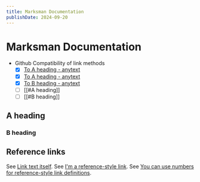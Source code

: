 ```yaml
---
title: Marksman Documentation
publishDate: 2024-09-20
---
```


# Marksman Documentation

- Github Compatibility of link methods
  - [X] [To A heading - anytext](/marksman.md#a-heading)
  - [X] [To A heading - anytext](#a-heading)
  - [X] [To B heading - anytext](#b-heading)
  - [ ] [[#A heading]]
  - [ ] [[#B heading]]

## A heading

### B heading

## Reference links

See [Link text itself].
See [I'm a reference-style link][Some text].
See [You can use numbers for reference-style link definitions][1].

[Link text itself]: https://google.com "A Title, but it seems useless"
[Some text]: https://google.com "A Title, but it seems useless"
[1]: https://google.com "A Title, but it seems useless"
